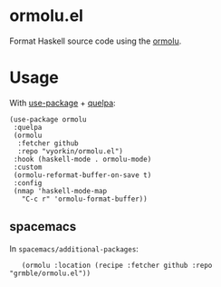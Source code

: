 # ormolu.el

Format Haskell source code using the [ormolu](https://github.com/tweag/ormolu).

# Usage

With [use-package](https://github.com/jwiegley/use-package/) + [quelpa](https://framagit.org/steckerhalter/quelpa):

```elisp
(use-package ormolu
 :quelpa
 (ormolu
  :fetcher github
  :repo "vyorkin/ormolu.el")
 :hook (haskell-mode . ormolu-mode)
 :custom
 (ormolu-reformat-buffer-on-save t)
 :config
 (nmap 'haskell-mode-map
   "C-c r" 'ormolu-format-buffer))
```

## spacemacs

In `spacemacs/additional-packages`:

```elisp
   (ormolu :location (recipe :fetcher github :repo "grmble/ormolu.el"))
```

